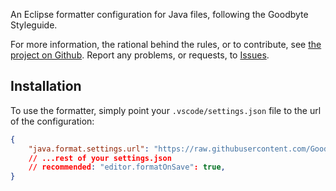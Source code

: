 An Eclipse formatter configuration for Java files, following the Goodbyte Styleguide.

For more information, the rational behind the rules, or to contribute, see
[the project on Github](https://github.com/GoodbyteCo/Styleguide). Report any problems,
or requests, to [Issues](https://github.com/GoodbyteCo/Styleguide/issues).

## Installation

To use the formatter, simply point your `.vscode/settings.json` file to the url of the
configuration:

```json
{
	"java.format.settings.url": "https://raw.githubusercontent.com/GoodbyteCo/Styleguide/main/java/format.xml",
	// ...rest of your settings.json
	// recommended: "editor.formatOnSave": true,
}
```
